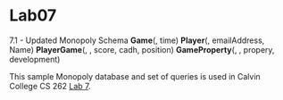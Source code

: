 # Lab07
7.1 - Updated Monopoly Schema
**Game**(<ID>, time)
**Player**(<ID>, emailAddress, Name)
**PlayerGame**(<gameID>, <playerID>, score, cadh, position)
**GameProperty**(<gameID>, <playerID>, propery, development)

This sample Monopoly database and set of queries is used in Calvin College
CS 262 [Lab 7](https://cs.calvin.edu/courses/cs/262/kvlinden/07is/lab.html).